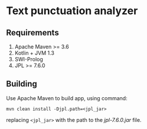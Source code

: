 # Text punctuation analyzer

## Requirements

1. Apache Maven >= 3.6
2. Kotlin + JVM 1.3
3. SWI-Prolog
4. JPL >= 7.6.0

## Building

Use Apache Maven to build app, using command:
```shell script
mvn clean install -Djpl.path=<jpl_jar>
```
replacing `<jpl_jar>` with the path to the _jpl-7.6.0.jar_ file.

